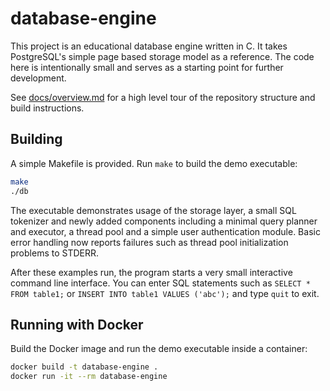 # database-engine

This project is an educational database engine written in C. It takes
PostgreSQL's simple page based storage model as a reference. The code
here is intentionally small and serves as a starting point for further
development.

See [docs/overview.md](docs/overview.md) for a high level tour of the
repository structure and build instructions.

## Building

A simple Makefile is provided. Run `make` to build the demo executable:

```sh
make
./db
```

The executable demonstrates usage of the storage layer, a small SQL tokenizer
and newly added components including a minimal query planner and executor,
a thread pool and a simple user authentication module. Basic error handling
now reports failures such as thread pool initialization problems to STDERR.

After these examples run, the program starts a very small interactive
command line interface. You can enter SQL statements such as
`SELECT * FROM table1;` or `INSERT INTO table1 VALUES ('abc');` and type
`quit` to exit.

## Running with Docker

Build the Docker image and run the demo executable inside a container:

```sh
docker build -t database-engine .
docker run -it --rm database-engine
```
